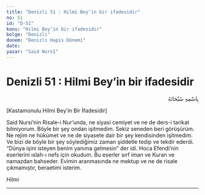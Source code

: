 ```yaml
---
title: "Denizli 51 : Hilmi Bey’in bir ifadesidir"
no: 51
id: "D-51"
konu: "Hilmi Bey’in bir ifadesidir"
bolge: "Denizli"
donem: "Denizli Hapis Dönemi"
date: 
yazar: "Said Nursî"
---
```


# Denizli 51 : Hilmi Bey’in bir ifadesidir

<p class="arabic" dir="rtl" title="Meal: “Her türlü noksan sıfatlardan yüce olan Allah’ın adıyla.”">بِاسْمِهِ سُبْحَانَهُ</p>

<p class="takdim">[Kastamonulu Hilmi Bey’in Bir İfadesidir]</p>

Said Nursi’nin Risale-i Nur’unda, ne siyasi cemiyet ve ne de ders-i tarikat bilmiyorum. Böyle bir şey ondan işitmedim. Sekiz seneden beri görüşürüm. Ne rejim ne hükümet ve ne de siyasete dair bir şey kendisinden işitmedim. Ve bizi de böyle bir şey söylediğimiz zaman şiddetle tedip ve tekdir ederdi. “Dünya işini isteyen benim yanıma gelmesin” der idi. Hoca Efendi’nin eserlerini ıslah-ı nefs için okudum. Bu eserler sırf iman ve Kuran ve namazdan bahseder. Evimin aranmasında ne mektup ve ne de risale çıkmamıştır, beraetimi isterim.

*Hilmi*

***
